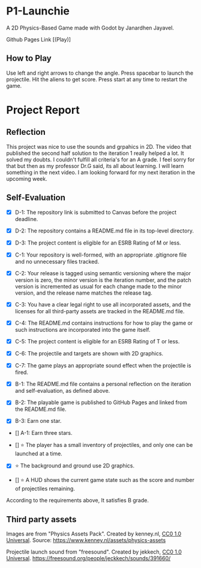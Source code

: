 # P1-Launchie
 
 A 2D Physics-Based Game made with Godot by Janardhen Jayavel.
 
 Github Pages Link [(Play)]
 
 ## How to Play
 Use left and right arrows to change the angle.
 Press spacebar to launch the projectile.
 Hit the aliens to get score.
 Press start at any time to restart the game. 

# Project Report

## Reflection
 This project was nice to use the sounds and grpahics in 2D. The video that published the second half solution to the iteration 1 really helped a lot. It solved my doubts. I couldn't fulfill all criteria's for an A grade. I feel sorry for that but then as my professor Dr.G said, its all about learning. I will learn something in the next video. I am looking forward for my next iteration in the upcoming week.


 ## Self-Evaluation

- [x]  D-1: The repository link is submitted to Canvas before the project deadline.

- [x] D-2: The repository contains a README.md file in its top-level directory.

- [x] D-3: The project content is eligible for an ESRB Rating of M or less.
 
- [x] C-1: Your repository is well-formed, with an appropriate .gitignore file and no unnecessary files tracked.
 
- [x] C-2: Your release is tagged using semantic versioning where the major version is zero, the minor version is the iteration number, and the patch version is incremented as usual for each change made to the minor version, and the release name matches the release tag.
 
- [x] C-3: You have a clear legal right to use all incorporated assets, and the licenses for all third-party assets are tracked in the README.md file.
 
- [x] C-4: The README.md contains instructions for how to play the game or such instructions are incorporated into the game itself.
 
- [x] C-5: The project content is eligible for an ESRB Rating of T or less.
 
- [x] C-6: The projectile and targets are shown with 2D graphics.
 
- [x] C-7: The game plays an appropriate sound effect when the projectile is fired.
 
- [x] B-1: The README.md file contains a personal reflection on the iteration and self-evaluation, as defined above.
 
- [x] B-2: The playable game is published to GitHub Pages and linked from the README.md file.
 
- [x] B-3: Earn one star.
 
- [] A-1: Earn three stars.
 
- []  ⭐ The player has a small inventory of projectiles, and only one can be launched at a time.
 
- [x] ⭐ The background and ground use 2D graphics.
 
- []  ⭐ A HUD shows the current game state such as the score and number of projectiles remaining.
 
According to the requirements above, It satisfies B grade. 



 ## Third party assets
 
 Images are from "Physics Assets Pack". Created by kenney.nl, [CC0 1.0 Universal](https://creativecommons.org/publicdomain/zero/1.0/). Source: https://www.kenney.nl/assets/physics-assets

Projectile launch sound from "freesound". Created by jekkech, [CC0 1.0 Universal](https://creativecommons.org/publicdomain/zero/1.0/).
https://freesound.org/people/jeckkech/sounds/391660/
